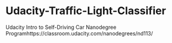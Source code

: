 # Udacity-Traffic-Light-Classifier
Udacity Intro to Self-Driving Car Nanodegree Programhttps://classroom.udacity.com/nanodegrees/nd113/
